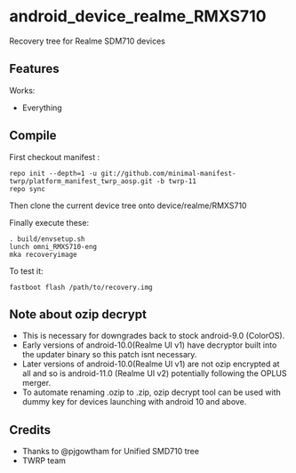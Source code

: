 # android_device_realme_RMXS710
Recovery tree for Realme SDM710 devices

## Features

Works:

 - Everything

## Compile

First checkout manifest :

```
repo init --depth=1 -u git://github.com/minimal-manifest-twrp/platform_manifest_twrp_aosp.git -b twrp-11
repo sync
```

Then clone the current device tree onto device/realme/RMXS710


Finally execute these:

```
. build/envsetup.sh
lunch omni_RMXS710-eng
mka recoveryimage
```

To test it:

```
fastboot flash /path/to/recovery.img
```

## Note about ozip decrypt
* This is necessary for downgrades back to stock android-9.0 (ColorOS).
* Early versions of android-10.0(Realme UI v1) have decryptor built into the updater binary so this patch isnt necessary.
* Later versions of android-10.0(Realme UI v1) are not ozip encrypted at all and so is android-11.0 (Realme UI v2) potentially following the OPLUS merger.
* To automate renaming .ozip to .zip, ozip decrypt tool can be used with dummy key for devices launching with android 10 and above.

## Credits

- Thanks to @pjgowtham for Unified SMD710 tree
- TWRP team
